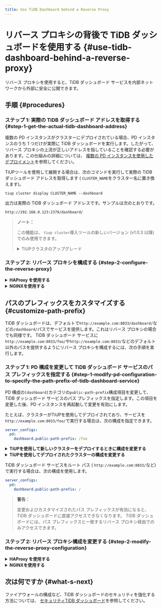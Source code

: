 ```yaml
---
title: Use TiDB Dashboard behind a Reverse Proxy
---
```


# リバース プロキシの背後で TiDB ダッシュボードを使用する {#use-tidb-dashboard-behind-a-reverse-proxy}

リバース プロキシを使用すると、TiDB ダッシュボード サービスを内部ネットワークから外部に安全に公開できます。

## 手順 {#procedures}

### ステップ 1: 実際の TiDB ダッシュボード アドレスを取得する {#step-1-get-the-actual-tidb-dashboard-address}

複数の PD インスタンスがクラスターにデプロイされている場合、PD インスタンスのうち 1 つだけが実際に TiDB ダッシュボードを実行します。したがって、リバース プロキシの上流が正しいアドレスを指していることを確認する必要があります。この仕組みの詳細については、 [複数の PD インスタンスを使用したデプロイメント](/dashboard/dashboard-ops-deploy.md#deployment-with-multiple-pd-instances)を参照してください。

TiUPツールを使用して展開する場合は、次のコマンドを実行して実際の TiDB ダッシュボード アドレスを取得します ( `CLUSTER_NAME`をクラスター名に置き換えます)。


```shell
tiup cluster display CLUSTER_NAME --dashboard
```

出力は実際の TiDB ダッシュボード アドレスです。サンプルは次のとおりです。

```bash
http://192.168.0.123:2379/dashboard/
```

> **ノート：**
>
> この機能は、 `tiup cluster`導入ツールの新しいバージョン (v1.0.3 以降) でのみ使用できます。
>
> <details><summary>TiUPクラスタのアップグレード</summary>
>
> ```bash
> tiup update --self
> tiup update cluster --force
> ```
>
> </details>

### ステップ 2: リバース プロキシを構成する {#step-2-configure-the-reverse-proxy}

<details><summary><strong>HAProxy を使用する</strong></summary>

[HAプロキシ](https://www.haproxy.org/)リバース プロキシとして使用する場合は、次の手順を実行します。

1.  `8033`ポートで TiDB ダッシュボードにリバース プロキシを使用します (たとえば)。 HAProxy 構成ファイルに、次の構成を追加します。

    
    ```haproxy
    frontend tidb_dashboard_front
      bind *:8033
      use_backend tidb_dashboard_back if { path /dashboard } or { path_beg /dashboard/ }

    backend tidb_dashboard_back
      mode http
      server tidb_dashboard 192.168.0.123:2379
    ```

    `192.168.0.123:2379` [ステップ1](#step-1-get-the-actual-tidb-dashboard-address)で取得した TiDB ダッシュボードの実際のアドレスの IP およびポートに置き換えます。

    > **警告：**
    >
    > **このパス内のサービスのみが**リバース プロキシの背後にあることを保証するには、 `use_backend`ディレクティブの`if`部分を保持する必要があります。そうしないと、セキュリティ上のリスクが発生する可能性があります。 [セキュリティTiDB ダッシュボード](/dashboard/dashboard-ops-security.md)を参照してください。

2.  HAProxy を再起動して、構成を有効にします。

3.  リバース プロキシが有効かどうかをテストします。HAProxy が配置されているマシンの`8033`ポートの`/dashboard/`アドレス ( `http://example.com:8033/dashboard/`など) にアクセスして、TiDB ダッシュボードにアクセスします。

</details>

<details><summary><strong>NGINXを使用する</strong></summary>

[NGINX](https://nginx.org/)リバース プロキシとして使用する場合は、次の手順を実行します。

1.  `8033`ポートで TiDB ダッシュボードにリバース プロキシを使用します (たとえば)。 NGINX 構成ファイルに、次の構成を追加します。

    
    ```nginx
    server {
        listen 8033;
        location /dashboard/ {
        proxy_pass http://192.168.0.123:2379/dashboard/;
        }
    }
    ```

    `http://192.168.0.123:2379/dashboard/` [ステップ1](#step-1-get-the-actual-tidb-dashboard-address)で取得した TiDB ダッシュボードの実際のアドレスに置き換えます。

    > **警告：**
    >
    > このパスの下のサービスのみがリバース プロキシされるようにするには、 `proxy_pass`ディレクティブで`/dashboard/`パスを保持する必要があります。そうしないと、セキュリティ上のリスクが発生します。 [セキュリティTiDB ダッシュボード](/dashboard/dashboard-ops-security.md)を参照してください。

2.  構成を有効にするには、NGINX をリロードします。

    
    ```shell
    sudo nginx -s reload
    ```

3.  リバース プロキシが有効かどうかをテストします。NGINX が配置されているマシンの`8033`ポートの`/dashboard/`アドレス ( `http://example.com:8033/dashboard/`など) にアクセスして、TiDB ダッシュボードにアクセスします。

</details>

## パスのプレフィックスをカスタマイズする {#customize-path-prefix}

TiDB ダッシュボードは、デフォルトで`http://example.com:8033/dashboard/`などの`/dashboard/`パスでサービスを提供します。これはリバース プロキシの場合でも同様です。 TiDB ダッシュボード サービスに`http://example.com:8033/foo/`や`http://example.com:8033/`などのデフォルト以外のパスを提供するようにリバース プロキシを構成するには、次の手順を実行します。

### ステップ 1: PD 構成を変更して TiDB ダッシュボード サービスのパス プレフィックスを指定する {#step-1-modify-pd-configuration-to-specify-the-path-prefix-of-tidb-dashboard-service}

PD 構成の`[dashboard]`カテゴリの`public-path-prefix`構成項目を変更して、TiDB ダッシュボード サービスのパス プレフィックスを指定します。この項目を変更した後、PD インスタンスを再起動して変更を有効にします。

たとえば、クラスターがTiUPを使用してデプロイされており、サービスを`http://example.com:8033/foo/`で実行する場合は、次の構成を指定できます。


```yaml
server_configs:
  pd:
    dashboard.public-path-prefix: /foo
```

<details><summary><strong>TiUPを使用して新しいクラスターをデプロイするときに構成を変更する</strong></summary>

新しいクラスターを展開する場合は、上記の構成を`topology.yaml` TiUPトポロジ ファイルに追加して、クラスターを展開できます。具体的な手順については、 [TiUP導入ドキュメント](/production-deployment-using-tiup.md#step-3-initialize-cluster-topology-file)を参照してください。

</details>

<details>

<summary><strong>TiUPを使用してデプロイされたクラスターの構成を変更する</strong></summary>

デプロイされたクラスターの場合:

1.  クラスターの構成ファイルを編集モードで開きます ( `CLUSTER_NAME`クラスター名に置き換えます)。

    
    ```shell
    tiup cluster edit-config CLUSTER_NAME
    ```

2.  `pd`の`server_configs`の設定の下に、設定項目を変更または追加します。 `server_configs`存在しない場合は、最上位に追加します。

    
    ```yaml
    monitored:
      ...
    server_configs:
      tidb: ...
      tikv: ...
      pd:
        dashboard.public-path-prefix: /foo
      ...
    ```

    変更後の構成ファイルは次のようなファイルになります。

    
    ```yaml
    server_configs:
      pd:
        dashboard.public-path-prefix: /foo
      global:
        user: tidb
        ...
    ```

    また

    
    ```yaml
    monitored:
      ...
    server_configs:
      tidb: ...
      tikv: ...
      pd:
        dashboard.public-path-prefix: /foo
    ```

3.  変更した構成を有効にするために、すべての PD インスタンスに対してローリング再起動を実行します ( `CLUSTER_NAME`クラスター名に置き換えます)。

    
    ```shell
    tiup cluster reload CLUSTER_NAME -R pd
    ```

詳細については[一般的なTiUP操作 - 構成の変更](/maintain-tidb-using-tiup.md#modify-the-configuration)を参照してください。

</details>

TiDB ダッシュボード サービスをルート パス ( `http://example.com:8033/`など) で実行する場合は、次の構成を使用します。


```yaml
server_configs:
  pd:
    dashboard.public-path-prefix: /
```

> **警告：**
>
> 変更およびカスタマイズされたパス プレフィックスが有効になると、TiDB ダッシュボードに直接アクセスできなくなります。 TiDB ダッシュボードには、パス プレフィックスと一致するリバース プロキシ経由でのみアクセスできます。

### ステップ 2: リバース プロキシ構成を変更する {#step-2-modify-the-reverse-proxy-configuration}

<details><summary><strong>HAProxy を使用する</strong></summary>

`http://example.com:8033/foo/`例に取ると、対応する HAProxy 構成は次のようになります。


```haproxy
frontend tidb_dashboard_front
  bind *:8033
  use_backend tidb_dashboard_back if { path /foo } or { path_beg /foo/ }

backend tidb_dashboard_back
  mode http
  http-request set-path %[path,regsub(^/foo/?,/dashboard/)]
  server tidb_dashboard 192.168.0.123:2379
```

`192.168.0.123:2379` [ステップ1](#step-1-get-the-actual-tidb-dashboard-address)で取得した TiDB ダッシュボードの実際のアドレスの IP およびポートに置き換えます。

> **警告：**
>
> **このパス内のサービスのみが**リバース プロキシの背後にあることを保証するには、 `use_backend`ディレクティブの`if`部分を保持する必要があります。そうしないと、セキュリティ上のリスクが発生する可能性があります。 [セキュリティTiDB ダッシュボード](/dashboard/dashboard-ops-security.md)を参照してください。

TiDB ダッシュボード サービスをルート パス ( `http://example.com:8033/`など) で実行する場合は、次の構成を使用します。

```haproxy
frontend tidb_dashboard_front
  bind *:8033
  use_backend tidb_dashboard_back
backend tidb_dashboard_back
  mode http
  http-request set-path /dashboard%[path]
  server tidb_dashboard 192.168.0.123:2379
```

構成を変更し、HAProxy を再起動して、変更した構成を有効にします。

</details>

<details><summary><strong>NGINXを使用する</strong></summary>

`http://example.com:8033/foo/`を例として、対応する NGINX 構成は次のとおりです。


```nginx
server {
  listen 8033;
  location /foo/ {
    proxy_pass http://192.168.0.123:2379/dashboard/;
  }
}
```

`http://192.168.0.123:2379/dashboard/` [ステップ1](#step-1-get-the-actual-tidb-dashboard-address)で取得した TiDB ダッシュボードの実際のアドレスに置き換えます。

> **警告：**
>
> **このパス内のサービスのみが**リバース プロキシの背後にあることを保証するには、 `proxy_pass`ディレクティブの`/dashboard/`パスを保持する必要があります。そうしないと、セキュリティ上のリスクが発生する可能性があります。 [セキュリティTiDB ダッシュボード](/dashboard/dashboard-ops-security.md)を参照してください。

TiDB ダッシュボード サービスをルート パス ( `http://example.com:8033/`など) で実行する場合は、次の構成を使用します。


```nginx
server {
  listen 8033;
  location / {
    proxy_pass http://192.168.0.123:2379/dashboard/;
  }
}
```

構成を変更し、NGINX を再起動して、変更した構成を有効にします。


```shell
sudo nginx -s reload
```

</details>

## 次は何ですか {#what-s-next}

ファイアウォールの構成など、TiDB ダッシュボードのセキュリティを強化する方法については、 [セキュリティTiDB ダッシュボード](/dashboard/dashboard-ops-security.md)を参照してください。
